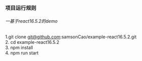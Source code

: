 ### 项目运行规则
###### 一基于react16.5.2的demo
1.git clone git@github.com:samsonCao/example-react16.5.2.git    
2. cd example-react16.5.2  
3. npm install  
4. npm run start  
